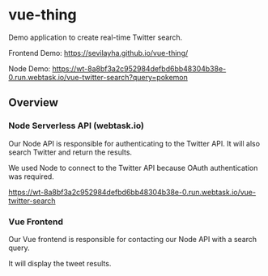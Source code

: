 # vue-thing

Demo application to create real-time Twitter search.

Frontend Demo: <https://sevilayha.github.io/vue-thing/>

Node Demo: <https://wt-8a8bf3a2c952984defbd6bb48304b38e-0.run.webtask.io/vue-twitter-search?query=pokemon>

## Overview

### Node Serverless API (webtask.io)

Our Node API is responsible for authenticating to the Twitter API. It will also search Twitter and return the results.

We used Node to connect to the Twitter API because OAuth authentication was required.

<https://wt-8a8bf3a2c952984defbd6bb48304b38e-0.run.webtask.io/vue-twitter-search>

### Vue Frontend

Our Vue frontend is responsible for contacting our Node API with a search query.

It will display the tweet results.

